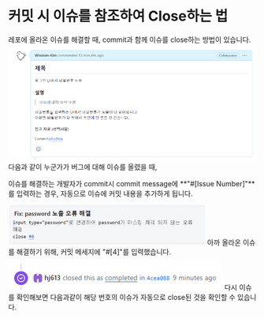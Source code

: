# 커밋 시 이슈를 참조하여 Close하는 법

레포에 올라온 이슈를 해결할 때, commit과 함께 이슈를 close하는 방법이 있습니다.
!["이슈#4  이미지"](../image/issue4.png)
<br>
다음과 같이 누군가가 버그에 대해 이슈를 올렸을 때,

이슈를 해결하는 개발자가 commit시
commit message에 **"#[Issue Number]"**를 입력하는 경우, 자동으로 이슈에 커밋 내용을 추가하게 됩니다.

<img src="../image/issueCommit.png" width="400px" alt="issueCommit4"></img>
아까 올라온 이슈를 해결하기 위해, 커밋 메세지에 "#[4]"를 입력했습니다.
<br>

![alt text](../image/closed.png)
다시 이슈를 확인해보면 다음과같이 해당 번호의 이슈가 자동으로 close된 것을 확인할 수 있습니다.